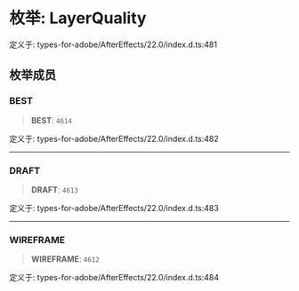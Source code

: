 # 枚举: LayerQuality

定义于: types-for-adobe/AfterEffects/22.0/index.d.ts:481

## 枚举成员

### BEST

> **BEST**: `4614`

定义于: types-for-adobe/AfterEffects/22.0/index.d.ts:482

***

### DRAFT

> **DRAFT**: `4613`

定义于: types-for-adobe/AfterEffects/22.0/index.d.ts:483

***

### WIREFRAME

> **WIREFRAME**: `4612`

定义于: types-for-adobe/AfterEffects/22.0/index.d.ts:484
